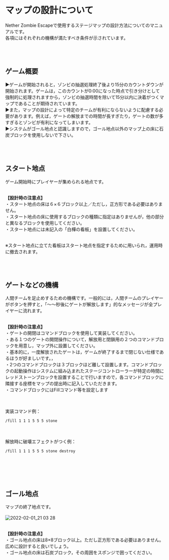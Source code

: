 # マップの設計について
Nether Zombie Escapeで使用するステージマップの設計方法についてのマニュアルです。<br>
各項にはそれぞれの機構が満たすべき条件が示されています。
<br><br><br><br>
     
## ゲーム概要
▶︎ゲームが開始されると，ゾンビの抽選処理終了後より15分のカウントダウンが開始されます。ゲームは，このカウントが0:00になった時点で引き分けとして強制的に処理されますから，ゾンビの抽選時間を除いて15分以内に決着がつくマップであることが期待されています。<br>
▶︎また，マップの設計によって特定のチームが有利にならないように配慮する必要があります。例えば，ゲートの解放までの時間が長すぎたり，ゲートの数が多すぎるとゾンビが有利になってしまいます。<br>
▶︎システムがゴール地点と認識しますので，ゴール地点以外のマップ上の床に石炭ブロックを使用しないで下さい。
<br><br><br><br>

  
## スタート地点
ゲーム開始時にプレイヤーが集められる地点です。<br><br>

<b>【設計時の注意点】</b><br>
・スタート地点の床は６×６ブロック以上／ただし，正方形である必要はありません。<br>
・スタート地点の床に使用するブロックの種類に指定はありませんが，他の部分と異なるブロックを使用してください。<br>
・スタート地点には未記入の「白樺の看板」を設置してください。<br>

<br>
※スタート地点に立てた看板はスタート地点を指定するために用いられ，運用時に撤去されます。
<br><br><br><br>
     

  
## ゲートなどの機構
人間チームを足止めするための機構です。一般的には，人間チームのプレイヤーがボタンを押すと，「〜〜秒後にゲートが解放します」的なメッセージが全プレイヤーに流れます。<br><br>

<b>【設計時の注意点】</b><br>
・ゲートの開閉はコマンドブロックを使用して実装してください。<br>
・ある１つのゲートの開閉操作について，解放用と閉鎖用の２つのコマンドブロックを用意し，マップ外に設置してください。<br>
・基本的に，一度解放されたゲートは，ゲームが終了するまで閉じない仕様であるほうが好ましいです。，<br>
・2つのコマンドブロックは３ブロックほど離して設置します。コマンドブロックの起動操作はシステムに組み込まれたステージコントローラーが特定の時間にレッドストーンブロックを設置することで行いますので，各コマンドブロックに隣接する座標をマップの提出時に記入していただきます。<br>
・コマンドブロックにはFillコマンド等を設定します<br><br><br>

実装コマンド例：
```
/fill 1 1 1 5 5 5 stone
```
<br><br>
解放時に破壊エフェクトがつく例：
```
/fill 1 1 1 5 5 5 stone destroy
```
<br><br><br><br>

## ゴール地点
マップの終了地点です。<br><br>
![2022-02-01_21 03 28](https://user-images.githubusercontent.com/63540772/151965230-39264f38-0ad0-4dba-b851-e02a33fb7b30.png)
<br><br>


<b>【設計時の注意点】</b><br>
・ゴール地点の床は8×8ブロック以上。ただし正方形である必要はありません。広めに設計すると良いでしょう。<br>
・ゴール地点の床は石炭ブロック，その周囲をスポンジで囲ってください。<br>

